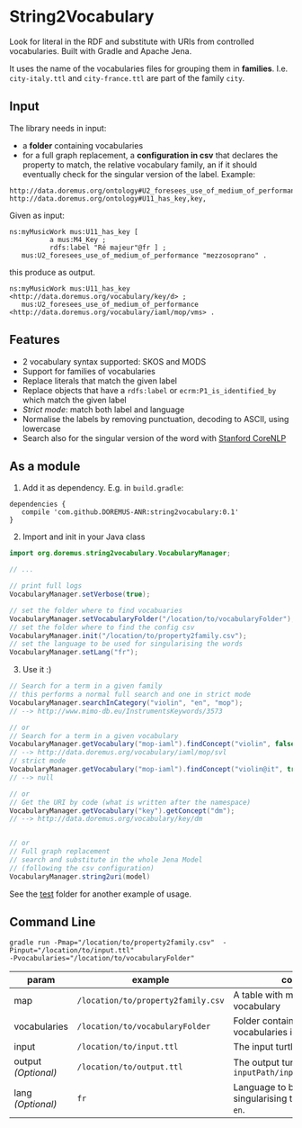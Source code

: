 String2Vocabulary
=================

Look for literal in the RDF and substitute with URIs from controlled vocabularies.
Built with Gradle and Apache Jena.

It uses the name of the vocabularies files for grouping them in **families**. I.e. `city-italy.ttl` and `city-france.ttl` are part of the family `city`.

## Input

The library needs in input:
- a **folder** containing vocabularies
- for a full graph replacement, a **configuration in csv** that declares the property to match, the relative vocabulary family, an if it should eventually check for the singular version of the label. Example:

```csv
http://data.doremus.org/ontology#U2_foresees_use_of_medium_of_performance,mop,singular
http://data.doremus.org/ontology#U11_has_key,key,
```

Given as input:
```turtle
ns:myMusicWork mus:U11_has_key [
          a mus:M4_Key ;
          rdfs:label "Ré majeur"@fr ] ;
   mus:U2_foresees_use_of_medium_of_performance "mezzosoprano" .
```

this produce as output.

```turtle
ns:myMusicWork mus:U11_has_key <http://data.doremus.org/vocabulary/key/d> ;
   mus:U2_foresees_use_of_medium_of_performance  <http://data.doremus.org/vocabulary/iaml/mop/vms> .
```

## Features

- 2 vocabulary syntax supported: SKOS and MODS
- Support for families of vocabularies
- Replace literals that match the given label
- Replace objects that have a `rdfs:label` or `ecrm:P1_is_identified_by` which match the given label
- _Strict mode_: match both label and language
- Normalise the labels by removing punctuation, decoding to ASCII, using lowercase
- Search also for the singular version of the word with [Stanford CoreNLP](https://github.com/stanfordnlp/CoreNLP)

## As a module

1. Add it as dependency. E.g. in `build.gradle`:

  ```
  dependencies {
     compile 'com.github.DOREMUS-ANR:string2vocabulary:0.1'
  }
  ```

2. Import and init in your Java class

  ```java
  import org.doremus.string2vocabulary.VocabularyManager;

  // ...

  // print full logs
  VocabularyManager.setVerbose(true);

  // set the folder where to find vocabuaries
  VocabularyManager.setVocabularyFolder("/location/to/vocabularyFolder");
  // set the folder where to find the config csv
  VocabularyManager.init("/location/to/property2family.csv");
  // set the language to be used for singularising the words
  VocabularyManager.setLang("fr");
  ```
3. Use it :)

```java
// Search for a term in a given family
// this performs a normal full search and one in strict mode
VocabularyManager.searchInCategory("violin", "en", "mop");
// --> http://www.mimo-db.eu/InstrumentsKeywords/3573

// or
// Search for a term in a given vocabulary
VocabularyManager.getVocabulary("mop-iaml").findConcept("violin", false);
// --> http://data.doremus.org/vocabulary/iaml/mop/svl
// strict mode
VocabularyManager.getVocabulary("mop-iaml").findConcept("violin@it", true);
// --> null

// or
// Get the URI by code (what is written after the namespace)
VocabularyManager.getVocabulary("key").getConcept("dm");
// --> http://data.doremus.org/vocabulary/key/dm


// or
// Full graph replacement
// search and substitute in the whole Jena Model
// (following the csv configuration)
VocabularyManager.string2uri(model)

```

See the [test](src/test) folder for another example of usage.

## Command Line

    gradle run -Pmap="/location/to/property2family.csv"  -Pinput="/location/to/input.ttl"
    -Pvocabularies="/location/to/vocabularyFolder"


| param | example | comment |
| ----- | ------- | ------- |
| map   | `/location/to/property2family.csv` | A table with mapping property-vocabulary |
| vocabularies   | `/location/to/vocabularyFolder` | Folder containing the vocabularies in turtle format |
| input   | `/location/to/input.ttl` | The input turtle file |
| output _(Optional)_   | `/location/to/output.ttl` | The output turtle file. Default: `inputPath/inputName_output.ttl` |
| lang  _(Optional)_  | `fr` | Language to be used for singularising the words. Default: `en`. |